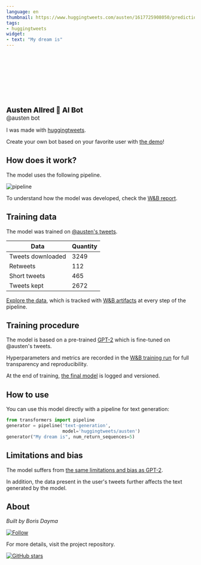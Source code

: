 ```yaml
---
language: en
thumbnail: https://www.huggingtweets.com/austen/1617725908050/predictions.png
tags:
- huggingtweets
widget:
- text: "My dream is"
---
```


<div>
<div style="width: 132px; height:132px; border-radius: 50%; background-size: cover; background-image: url('https://pbs.twimg.com/profile_images/1298871483310190593/Bev51BER_400x400.jpg')">
</div>
<div style="margin-top: 8px; font-size: 19px; font-weight: 800">Austen Allred 🤖 AI Bot </div>
<div style="font-size: 15px">@austen bot</div>
</div>

I was made with [huggingtweets](https://github.com/borisdayma/huggingtweets).

Create your own bot based on your favorite user with [the demo](https://colab.research.google.com/github/borisdayma/huggingtweets/blob/master/huggingtweets-demo.ipynb)!

## How does it work?

The model uses the following pipeline.

![pipeline](https://github.com/borisdayma/huggingtweets/blob/master/img/pipeline.png?raw=true)

To understand how the model was developed, check the [W&B report](https://wandb.ai/wandb/huggingtweets/reports/HuggingTweets-Train-a-Model-to-Generate-Tweets--VmlldzoxMTY5MjI).

## Training data

The model was trained on [@austen's tweets](https://twitter.com/austen).

| Data | Quantity |
| --- | --- |
| Tweets downloaded | 3249 |
| Retweets | 112 |
| Short tweets | 465 |
| Tweets kept | 2672 |

[Explore the data](https://wandb.ai/wandb/huggingtweets/runs/wyv57q5p/artifacts), which is tracked with [W&B artifacts](https://docs.wandb.com/artifacts) at every step of the pipeline.

## Training procedure

The model is based on a pre-trained [GPT-2](https://huggingface.co/gpt2) which is fine-tuned on @austen's tweets.

Hyperparameters and metrics are recorded in the [W&B training run](https://wandb.ai/wandb/huggingtweets/runs/2jltqo1x) for full transparency and reproducibility.

At the end of training, [the final model](https://wandb.ai/wandb/huggingtweets/runs/2jltqo1x/artifacts) is logged and versioned.

## How to use

You can use this model directly with a pipeline for text generation:

```python
from transformers import pipeline
generator = pipeline('text-generation',
                     model='huggingtweets/austen')
generator("My dream is", num_return_sequences=5)
```

## Limitations and bias

The model suffers from [the same limitations and bias as GPT-2](https://huggingface.co/gpt2#limitations-and-bias).

In addition, the data present in the user's tweets further affects the text generated by the model.

## About

*Built by Boris Dayma*

[![Follow](https://img.shields.io/twitter/follow/borisdayma?style=social)](https://twitter.com/intent/follow?screen_name=borisdayma)

For more details, visit the project repository.

[![GitHub stars](https://img.shields.io/github/stars/borisdayma/huggingtweets?style=social)](https://github.com/borisdayma/huggingtweets)
